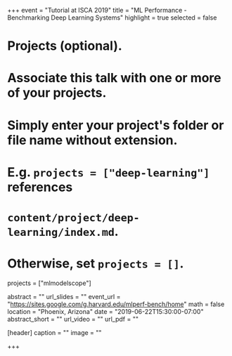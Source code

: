 +++
event = "Tutorial at ISCA 2019"
title = "ML Performance - Benchmarking Deep Learning Systems"
highlight = true
selected = false

# Projects (optional).
#   Associate this talk with one or more of your projects.
#   Simply enter your project's folder or file name without extension.
#   E.g. `projects = ["deep-learning"]` references 
#   `content/project/deep-learning/index.md`.
#   Otherwise, set `projects = []`.
projects = ["mlmodelscope"]

abstract = ""
url_slides = ""
event_url = "https://sites.google.com/g.harvard.edu/mlperf-bench/home"
math = false
location = "Phoenix, Arizona"
date = "2019-06-22T15:30:00-07:00"
abstract_short = ""
url_video = ""
url_pdf = ""

[header]
  caption = ""
  image = ""

+++
